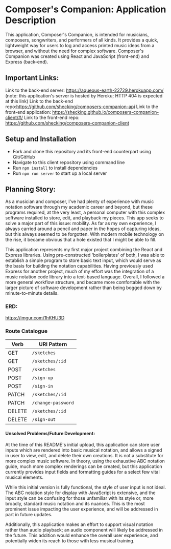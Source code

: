 # Composer's Companion: Application Description

This application, Composer's Companion, is intended for musicians, composers, songwriters, and performers of all kinds. It provides a quick, lightweight way for users to log and access printed music ideas from a browser, and without the need for complex software. Composer's Companion was created using React and JavaScript (front-end) and Express (back-end).

## Important Links:

Link to the back-end server: <https://aqueous-earth-22729.herokuapp.com/>
(note: this application's server is hosted by Heroku; HTTP 404 is expected at this link)
Link to the back-end repo:<https://github.com/shecking/composers-companion-api>
Link to the front-end application: <https://shecking.github.io/composers-companion-client/#/>
Link to the front-end repo: <https://github.com/shecking/composers-companion-client>

## Setup and Installation

- Fork and clone this repository and its front-end counterpart using Git/GitHub
- Navigate to this client repository using command line
- Run `npm install` to install dependencies
- Run `npm run server` to start up a local server

## Planning Story:

As a musician and composer, I've had plenty of experience with music notation software through my academic career and beyond, but these programs required, at the very least, a personal computer with this complex software installed to store, edit, and playback my pieces. This app seeks to solve a major part of this issue: mobility. As far as my own experience, I always carried around a pencil and paper in the hopes of capturing ideas, but this always seemed to be forgotten. With modern mobile technology on the rise, it became obvious that a hole existed that I might be able to fill.

This application represents my first major project combining the React and Express libraries. Using pre-constructed 'boilerplates' of both, I was able to establish a simple program to store basic text input, which would serve as the basis for building the notation capabilities. Having previously used Express for another project, much of my effort was the integration of a music notation code library into a text-based language. Overall, I followed a more general workflow structure, and became more comfortable with the larger picture of software development rather than being bogged down by minute-to-minute details.

### ERD:

<https://imgur.com/1hKHU3D>

### Route Catalogue

| Verb   | URI Pattern            |
|--------|------------------------|
| GET    | `/sketches`            |
| GET    | `/sketches/:id`        |
| POST   | `/sketches`            |
| POST   | `/sign-up`             |
| POST   | `/sign-in`             |
| PATCH  | `/sketches/:id`        |
| PATCH  | `/change-password`     |
| DELETE | `/sketches/:id`        |
| DELETE | `/sign-out`            |

#### Unsolved Problems/Future Development:

At the time of this README's initial upload, this application can store user inputs which are rendered into basic musical notation, and allows a signed in user to view, edit, and delete their own creations. It is not a substitute for more complex music software. In theory, using the exhaustive ABC notation guide, much more complex renderings can be created, but this application currently provides input fields and formatting guides for a select few vital musical elements.

While this initial version is fully functional, the style of user input is not ideal. The ABC notation style for display with JavaScript is extensive, and the input style can be confusing for those unfamiliar with its style or, more broadly, standard music notation and its nuances. This is the most prominent issue impacting the user experience, and will be addressed in part in future updates.

Additionally, this application makes an effort to support visual notation rather than audio playback; an audio component will likely be addressed in the future. This addition would enhance the overall user experience, and potentially widen its reach to those with less musical training.

